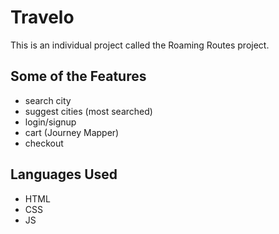 # Travelo
This is an individual project called the Roaming Routes project.

## Some of the Features
* search city
* suggest cities (most searched)
* login/signup
* cart (Journey Mapper)
* checkout

## Languages Used
* HTML
* CSS
* JS
